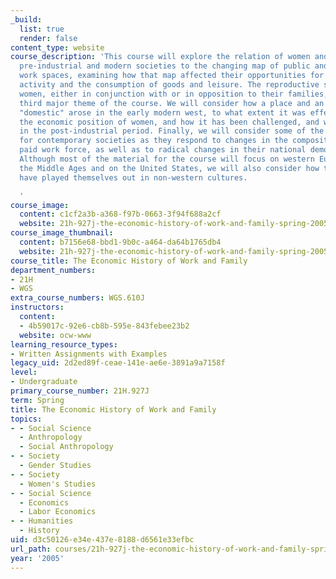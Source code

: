 ```yaml
---
_build:
  list: true
  render: false
content_type: website
course_description: 'This course will explore the relation of women and men in both
  pre-industrial and modern societies to the changing map of public and private (household)
  work spaces, examining how that map affected their opportunities for both productive
  activity and the consumption of goods and leisure. The reproductive strategies of
  women, either in conjunction with or in opposition to their families, will be the
  third major theme of the course. We will consider how a place and an ideal of the
  "domestic" arose in the early modern west, to what extent it was effective in limiting
  the economic position of women, and how it has been challenged, and with what success,
  in the post-industrial period. Finally, we will consider some of the policy implications
  for contemporary societies as they respond to changes in the composition of the
  paid work force, as well as to radical changes in their national demographic profiles.
  Although most of the material for the course will focus on western Europe since
  the Middle Ages and on the United States, we will also consider how these issues
  have played themselves out in non-western cultures.

  '
course_image:
  content: c1cf2a3b-a368-f97b-0663-3f94f688a2cf
  website: 21h-927j-the-economic-history-of-work-and-family-spring-2005
course_image_thumbnail:
  content: b7156e68-bbd1-9b0c-a464-da64b1765db4
  website: 21h-927j-the-economic-history-of-work-and-family-spring-2005
course_title: The Economic History of Work and Family
department_numbers:
- 21H
- WGS
extra_course_numbers: WGS.610J
instructors:
  content:
  - 4b59017c-92e6-cb8b-595e-843febee23b2
  website: ocw-www
learning_resource_types:
- Written Assignments with Examples
legacy_uid: 2d2ed89f-ceae-141e-ae6e-3891a9a7158f
level:
- Undergraduate
primary_course_number: 21H.927J
term: Spring
title: The Economic History of Work and Family
topics:
- - Social Science
  - Anthropology
  - Social Anthropology
- - Society
  - Gender Studies
- - Society
  - Women's Studies
- - Social Science
  - Economics
  - Labor Economics
- - Humanities
  - History
uid: d3c50126-e34e-437e-8188-d6561e33efbc
url_path: courses/21h-927j-the-economic-history-of-work-and-family-spring-2005
year: '2005'
---
```

